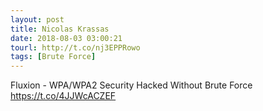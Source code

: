 ```yaml
---
layout: post
title: Nicolas Krassas
date: 2018-08-03 03:00:21
tourl: http://t.co/nj3EPPRowo
tags: [Brute Force]
---
```

Fluxion - WPA/WPA2 Security Hacked Without Brute Force https://t.co/4JJWcACZEF